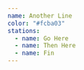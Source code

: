 ```yaml
---
name: Another Line
color: "#fcba03"
stations:
  - name: Go Here
  - name: Then Here
  - name: Fin
---
```


